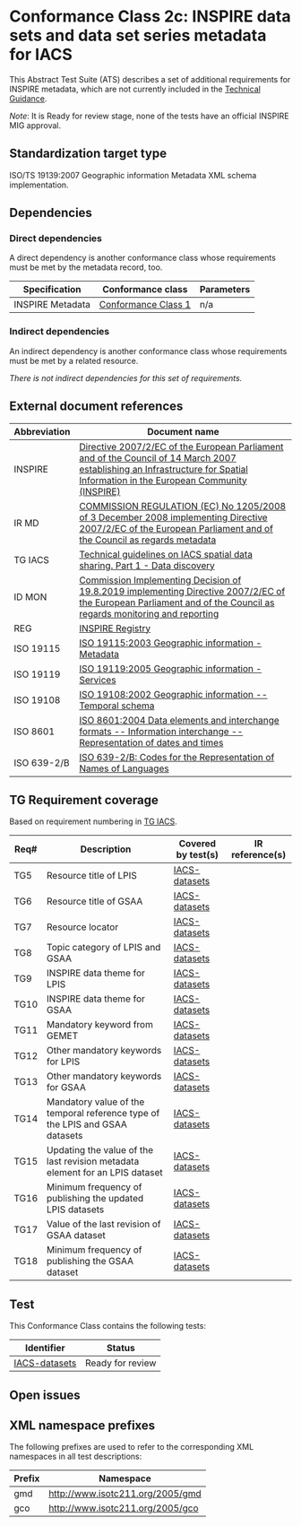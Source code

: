 # Conformance Class 2c: INSPIRE data sets and data set series metadata for IACS

This Abstract Test Suite (ATS) describes a set of additional requirements for INSPIRE metadata, which are not currently included in the [Technical Guidance](#ref_TG_IACS).

*Note*: It is Ready for review stage, none of the tests have an official INSPIRE MIG approval.

## Standardization target type

ISO/TS 19139:2007 Geographic information Metadata XML schema implementation.

## Dependencies

### Direct dependencies

A direct dependency is another conformance class whose requirements must be met by the metadata record, too.

| Specification | Conformance class | Parameters | 
| ------------- | ----------------- | ---------- |
| INSPIRE Metadata | [Conformance Class 1](../datasets-and-series/README.md) | n/a |

### Indirect dependencies

An indirect dependency is another conformance class whose requirements must be met by a related resource.

 *There is not indirect dependencies for this set of requirements.*
 
## External document references


| Abbreviation | Document name                       |
| ------------ | ----------------------------------- |
| INSPIRE <a name="ref_INSPIRE"></a> | [Directive 2007/2/EC of the European Parliament and of the Council of 14 March 2007 establishing an Infrastructure for Spatial Information in the European Community (INSPIRE)](http://eur-lex.europa.eu/legal-content/EN/TXT/PDF/?uri=CELEX:32007L0002&from=EN)
| IR MD <a name="ref_IR_MD"></a> | [COMMISSION REGULATION (EC) No 1205/2008 of 3 December 2008 implementing Directive 2007/2/EC of the European Parliament and of the Council as regards metadata](http://eur-lex.europa.eu/LexUriServ/LexUriServ.do?uri=OJ:L:2008:326:0012:0030:EN:PDF)
| TG IACS <a name="ref_TG_IACS"></a> | [Technical guidelines on IACS spatial data sharing. Part 1 - Data discovery](https://publications.jrc.ec.europa.eu/repository/handle/JRC121450)
| ID MON <a name="ref_ID_MON"></a> | [Commission Implementing Decision of 19.8.2019 implementing Directive 2007/2/EC of the European Parliament and of the Council as regards monitoring and reporting](https://eur-lex.europa.eu/legal-content/EN/TXT/PDF/?uri=CELEX:32019D1372&from=EN)
| REG <a name="ref_REG"></a> | [INSPIRE Registry](http://inspire.ec.europa.eu/registry/)
| ISO 19115 <a name="ref_ISO_19115"></a> | [ISO 19115:2003 Geographic information - Metadata](http://www.iso.org/iso/catalogue_detail.htm?csnumber=26020)
| ISO 19119 <a name="ref_ISO_19119"></a> | [ISO 19119:2005 Geographic information - Services](http://www.iso.org/iso/catalogue_detail.htm?csnumber=39890)
| ISO 19108 <a name="ref_ISO_19108"></a> | [ISO 19108:2002 Geographic information -- Temporal schema](http://www.iso.org/iso/catalogue_detail.htm?csnumber=26013)
| ISO 8601 <a name="ref_ISO_8601"></a> | [ISO 8601:2004 Data elements and interchange formats -- Information interchange -- Representation of dates and times](http://www.iso.org/iso/catalogue_detail?csnumber=40874)
| ISO 639-2/B  <a name="ref_ISO_639_2"></a> | [ISO 639-2/B: Codes for the Representation of Names of Languages](http://www.loc.gov/standards/iso639-2/)


## TG Requirement coverage

Based on requirement numbering in [TG IACS](#ref_TG_IACS).

| Req#   | Description                          | Covered by test(s)                 | IR reference(s)                  |
| ------ | ------------------------------------ | ---------------------------------- | -------------------------------- |
| TG5      | Resource title of LPIS | [IACS-datasets](./IACS-datasets.md) |
| TG6      | Resource title of GSAA | [IACS-datasets](./IACS-datasets.md) |
| TG7      | Resource locator | [IACS-datasets](./IACS-datasets.md) |
| TG8      | Topic category of LPIS and GSAA | [IACS-datasets](./IACS-datasets.md) |
| TG9      | INSPIRE data theme for LPIS | [IACS-datasets](./IACS-datasets.md) |
| TG10      | INSPIRE data theme for GSAA | [IACS-datasets](./IACS-datasets.md) |
| TG11      | Mandatory keyword from GEMET | [IACS-datasets](./IACS-datasets.md) |
| TG12      | Other mandatory keywords for LPIS | [IACS-datasets](./IACS-datasets.md) |
| TG13      | Other mandatory keywords for GSAA | [IACS-datasets](./IACS-datasets.md) |
| TG14      | Mandatory value of the temporal reference type of the LPIS and GSAA datasets | [IACS-datasets](./IACS-datasets.md) |
| TG15      | Updating the value of the last revision metadata element for an LPIS dataset | [IACS-datasets](./IACS-datasets.md) |
| TG16      | Minimum frequency of publishing the updated LPIS datasets | [IACS-datasets](./IACS-datasets.md) |
| TG17      | Value of the last revision of GSAA dataset | [IACS-datasets](./IACS-datasets.md) |
| TG18      | Minimum frequency of publishing the GSAA dataset | [IACS-datasets](./IACS-datasets.md) |

## Test

This Conformance Class contains the following tests:

| Identifier                                                        | Status   |
| ----------------------------------------------------------------- | -------- |
| [IACS-datasets](./IACS-datasets.md) | Ready for review  |

## Open issues


## XML namespace prefixes <a name="namespaces"></a>

The following prefixes are used to refer to the corresponding XML namespaces in all test descriptions:

Prefix     | Namespace
---------- | -------------------------------------------------
gmd        | http://www.isotc211.org/2005/gmd
gco        | http://www.isotc211.org/2005/gco
